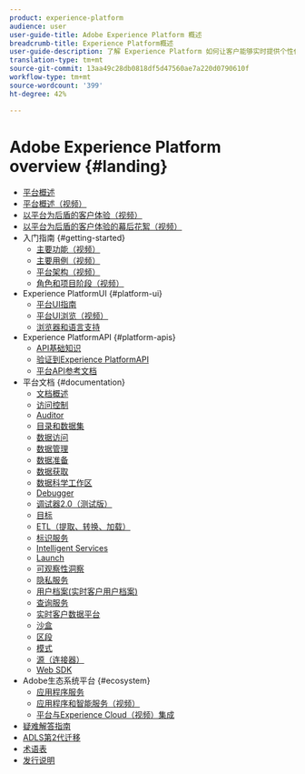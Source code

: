 ```yaml
---
product: experience-platform
audience: user
user-guide-title: Adobe Experience Platform 概述
breadcrumb-title: Experience Platform概述
user-guide-description: 了解 Experience Platform 如何让客户能够实时提供个性化体验。
translation-type: tm+mt
source-git-commit: 13aa49c28db0818df5d47560ae7a220d0790610f
workflow-type: tm+mt
source-wordcount: '399'
ht-degree: 42%

---
```



# Adobe Experience Platform overview {#landing}

* [平台概述](home.md)
* [平台概述（视频）](video/platform-overview.md)
* [以平台为后盾的客户体验（视频）](video/customer-experience.md)
* [以平台为后盾的客户体验的幕后花絮（视频）](video/customer-experience-bts.md)
* 入门指南 {#getting-started}
   * [主要功能（视频）](video/key-capabilities.md)
   * [主要用例（视频）](video/platform-use-cases.md)
   * [平台架构（视频）](video/platform-architecture.md)
   * [角色和项目阶段（视频）](video/roles-project-phases.md)
* Experience PlatformUI {#platform-ui}
   * [平台UI指南](ui-guide.md)
   * [平台UI浏览（视频）](video/platform-ui.md)
   * [浏览器和语言支持](browser-language-support.md)
* Experience PlatformAPI {#platform-apis}
   * [API基础知识](api-fundamentals.md)
   * [验证到Experience PlatformAPI](https://docs.adobe.com/content/help/en/platform-learn/tutorials/platform-api-authentication.html)
   * [平台API参考文档](https://www.adobe.io/apis/experienceplatform/home/api-reference.html)
* 平台文档 {#documentation}
   * [文档概述](documentation/overview.md)
   * [访问控制](https://docs.adobe.com/content/help/zh-Hans/experience-platform/access-control/home.html)
   * [Auditor](https://docs.adobe.com/content/help/zh-Hans/auditor/using/overview.html)
   * [目录和数据集](https://docs.adobe.com/content/help/en/experience-platform/catalog/home.html)
   * [数据访问](https://docs.adobe.com/content/help/en/experience-platform/data-access/home.html)
   * [数据管理](https://docs.adobe.com/content/help/en/experience-platform/data-governance/home.html)
   * [数据准备](https://docs.adobe.com/content/help/en/experience-platform/data-prep/home.html)
   * [数据获取](https://docs.adobe.com/content/help/zh-Hans/experience-platform/ingestion/home.html)
   * [数据科学工作区](https://docs.adobe.com/content/help/en/experience-platform/data-science-workspace/home.html)
   * [Debugger](https://docs.adobe.com/content/help/zh-Hans/debugger/using/experience-cloud-debugger.html)
   * [调试器2.0（测试版）](https://docs.adobe.com/content/help/zh-Hans/debugger/using-v2/experience-cloud-debugger.html)
   * [目标](https://docs.adobe.com/content/help/en/experience-platform/rtcdp/destinations/destinations-overview.html)
   * [ETL（提取、转换、加载）](https://docs.adobe.com/content/help/en/experience-platform/etl/home.html)
   * [标识服务](https://docs.adobe.com/content/help/zh-Hans/experience-platform/identity/home.html)
   * [Intelligent Services](https://docs.adobe.com/content/help/en/experience-platform/intelligent-services/home.html)
   * [Launch](https://docs.adobe.com/content/help/zh-Hans/launch/using/overview.translate.html)
   * [可观察性洞察](https://docs.adobe.com/content/help/en/experience-platform/observability/home.html)
   * [隐私服务](https://docs.adobe.com/content/help/en/experience-platform/privacy/home.html)
   * [用户档案(实时客户用户档案)](https://docs.adobe.com/content/help/zh-Hans/experience-platform/profile/home.html)
   * [查询服务](https://docs.adobe.com/content/help/en/experience-platform/query/home.html)
   * [实时客户数据平台](https://docs.adobe.com/content/help/en/experience-platform/rtcdp/overview.html)
   * [沙盒](https://docs.adobe.com/content/help/zh-Hans/experience-platform/sandbox/home.html)
   * [区段](https://docs.adobe.com/content/help/en/experience-platform/segmentation/home.html)
   * [模式](https://docs.adobe.com/content/help/zh-Hans/experience-platform/xdm/home.html)
   * [源（连接器）](https://docs.adobe.com/content/help/en/experience-platform/sources/home.html)
   * [Web SDK](https://docs.adobe.com/content/help/zh-Hans/experience-platform/edge/home.html)
* Adobe生态系统平台 {#ecosystem}
   * [应用程序服务](application-services.md)
   * [应用程序和智能服务（视频）](video/application-intelligent-services.md)
   * [平台与Experience Cloud（视频）集成](video/experience-cloud-integrations.md)
* [疑难解答指南](troubleshooting.md)
* [ADLS第2代迁移](adls2-gen2-migration.md)
* [术语表](glossary.md)
* [发行说明](https://docs.adobe.com/content/help/zh-Hans/experience-platform/release-notes/latest.html)